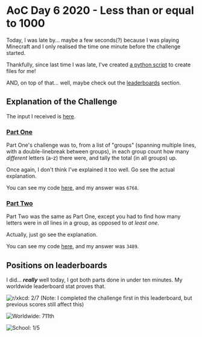 # AoC Day 6 2020 - Less than or equal to 1000
Today, I was late by... maybe a few seconds(?) because I was playing Minecraft and I only realised the time one minute before the challenge started.

Thankfully, since last time I was late, I've created [a python script](https://gist.github.com/TheXXOs/f5be15ed42c8fec59327cdc022907f44) to create files for me!

AND, on top of that... well, maybe check out the [leaderboards](https://github.com/TheXXOs/AdventOfCode/blob/main/My%20Solutions/2020/Not-Blog-Posts/day06.md#positions-on-leaderboards) section.

## Explanation of the Challenge
The input I received is [here](https://github.com/TheXXOs/AdventOfCode/blob/main/My%20Solutions/2020/Day%206/input.txt).

### [Part One](https://adventofcode.com/2020/day/6)
Part One's challenge was to, from a list of "groups" (spanning multiple lines, with a double-linebreak between groups), in each group count how many *different* letters (a-z) there were,
and tally the total (in all groups) up.

Once again, I don't think I've explained it too well. Go see the actual explanation.

You can see my code [here](https://github.com/TheXXOs/AdventOfCode/blob/main/My%20Solutions/2020/Day%206/6a.py), and my answer was `6768`.

### [Part Two](https://adventofcode.com/2020/day/6#part2)
Part Two was the same as Part One, except you had to find how many letters were in *all* lines in a group, as opposed to *at least one*.

Actually, just go see the explanation.

You can see my code [here](https://github.com/TheXXOs/AdventOfCode/blob/main/My%20Solutions/2020/Day%206/6b.py), and my answer was `3489`.

## Positions on leaderboards
I did... ***really*** well today, I got both parts done in under ten minutes. My worldwide leaderboard stat proves that.

![r/xkcd: 2/7](https://img.shields.io/badge/r%2Fxkcd%20discord%20leaderboard-2/6-green)
(Note: I completed the challenge first in this leaderboard, but previous scores still affect this)

![Worldwide: 711th](https://img.shields.io/badge/Worldwide%20leaderboard-711-orange)

![School: 1/5](https://img.shields.io/badge/School%20leaderboard-1/5-brightgreen)
